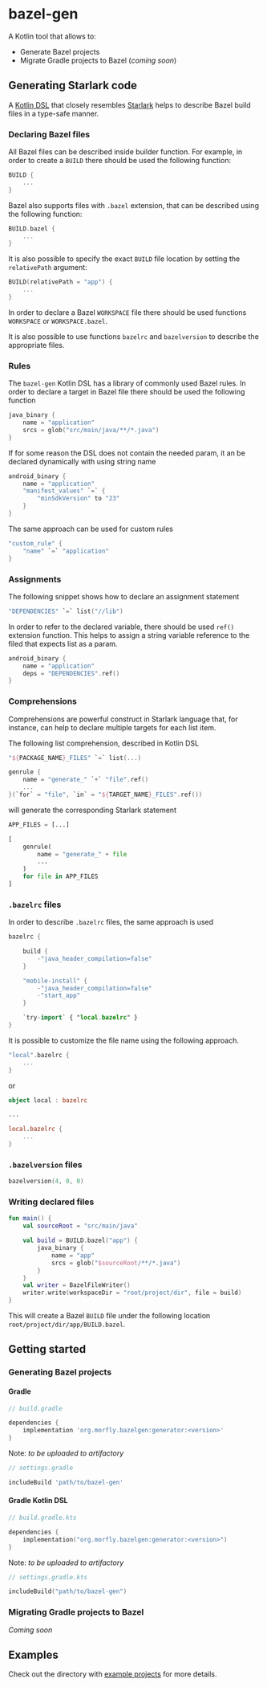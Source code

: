 # bazel-gen

A Kotlin tool that allows to:

- Generate Bazel projects
- Migrate Gradle projects to Bazel (_coming soon_)

## Generating Starlark code

A [Kotlin DSL]() that closely resembles [Starlark]() helps to describe Bazel build files in a type-safe manner.

### Declaring Bazel files

All Bazel files can be described inside builder function. For example, in order to create a `BUILD` there should be used
the following function:

```kotlin
BUILD {
    ...
}
```

Bazel also supports files with `.bazel` extension, that can be described using the following function:

```kotlin
BUILD.bazel {
    ...
}
```

It is also possible to specify the exact `BUILD` file location by setting the `relativePath` argument:

```kotlin
BUILD(relativePath = "app") {
    ...
}
```

In order to declare a Bazel `WORKSPACE` file there should be used functions `WORKSPACE` or `WORKSPACE.bazel`.

It is also possible to use functions `bazelrc` and `bazelversion` to describe the appropriate files.

### Rules

The `bazel-gen` Kotlin DSL has a library of commonly used Bazel rules. In order to declare a target in Bazel file there
should be used the following function

```kotlin
java_binary {
    name = "application"
    srcs = glob("src/main/java/**/*.java")
}
```

If for some reason the DSL does not contain the needed param, it an be declared dynamically with using string name

```kotlin
android_binary {
    name = "application"
    "manifest_values" `=` {
        "minSdkVersion" to "23"
    }
}
```

The same approach can be used for custom rules

```kotlin
"custom_rule" {
    "name" `=` "application"
}
```

### Assignments

The following snippet shows how to declare an assignment statement

```kotlin
"DEPENDENCIES" `=` list("//lib")
```

In order to refer to the declared variable, there should be used `ref()` extension function. This helps to assign a
string variable reference to the filed that expects list as a param.

```kotlin
android_binary {
    name = "application"
    deps = "DEPENDENCIES".ref()
}
```

### Comprehensions

Comprehensions are powerful construct in Starlark language that, for instance, can help to declare multiple targets for
each list item.

The following list comprehension, described in Kotlin DSL

```kotlin
"${PACKAGE_NAME}_FILES" `=` list(...)

genrule {
    name = "generate_" `+` "file".ref()
    ...
}(`for` = "file", `in` = "${TARGET_NAME}_FILES".ref())
```

will generate the corresponding Starlark statement

```python
APP_FILES = [...]

[
    genrule(
        name = "generate_" + file
        ...
    ) 
    for file in APP_FILES
]
```

### `.bazelrc` files

In order to describe `.bazelrc` files, the same approach is used

```kotlin
bazelrc {

    build {
        -"java_header_compilation=false"
    }

    "mobile-install" {
        -"java_header_compilation=false"
        -"start_app"
    }

    `try-import` { "local.bazelrc" }
}
```

It is possible to customize the file name using the following approach.

```kotlin
"local".bazelrc {
    ...
}
```

or

```kotlin
object local : bazelrc

...

local.bazelrc {
    ...
}
```

### `.bazelversion` files

```kotlin
bazelversion(4, 0, 0)
```

### Writing declared files

```kotlin
fun main() {
    val sourceRoot = "src/main/java"

    val build = BUILD.bazel("app") {
        java_binary {
            name = "app"
            srcs = glob("$sourceRoot/**/*.java")
        }
    }
    val writer = BazelFileWriter()
    writer.write(workspaceDir = "root/project/dir", file = build)
}
```

This will create a Bazel `BUILD` file under the following location `root/project/dir/app/BUILD.bazel`.

## Getting started

### Generating Bazel projects

#### Gradle

```groovy
// build.gradle

dependencies {
    implementation 'org.morfly.bazelgen:generator:<version>'
}
```

Note: _to be uploaded to artifactory_

```groovy
// settings.gradle

includeBuild 'path/to/bazel-gen'
```

#### Gradle Kotlin DSL

```kotlin
// build.gradle.kts

dependencies {
    implementation("org.morfly.bazelgen:generator:<version>")
}
```

Note: _to be uploaded to artifactory_

```kotlin
// settings.gradle.kts

includeBuild("path/to/bazel-gen")
```

### Migrating Gradle projects to Bazel

_Coming soon_

## Examples

Check out the directory with [example projects](examples) for more details.